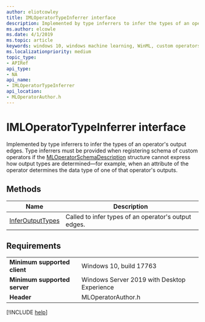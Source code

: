 ```yaml
---
author: eliotcowley
title: IMLOperatorTypeInferrer interface
description: Implemented by type inferrers to infer the types of an operator's output edges.
ms.author: elcowle
ms.date: 4/1/2019
ms.topic: article
keywords: windows 10, windows machine learning, WinML, custom operators, IMLOperatorTypeInferrer
ms.localizationpriority: medium
topic_type:
- APIRef
api_type:
- NA
api_name:
- IMLOperatorTypeInferrer
api_location:
- MLOperatorAuthor.h
---
```


# IMLOperatorTypeInferrer interface

Implemented by type inferrers to infer the types of an operator's output edges. Type inferrers must be provided when registering schema of custom operators if the [MLOperatorSchemaDescription](MLOperatorSchemaDescription.md) structure cannot express how output types are determined&mdash;for example, when an attribute of the operator determines the data type of one of that operator's outputs.

## Methods

| Name | Description |
|------|-------------|
| [InferOutputTypes](IMLOperatorTypeInferrer_InferOutputTypes.md) | Called to infer types of an operator's output edges. |

## Requirements

| | |
|-|-|
| **Minimum supported client** | Windows 10, build 17763 |
| **Minimum supported server** | Windows Server 2019 with Desktop Experience |
| **Header** | MLOperatorAuthor.h |

[!INCLUDE [help](../../includes/get-help.md)]
